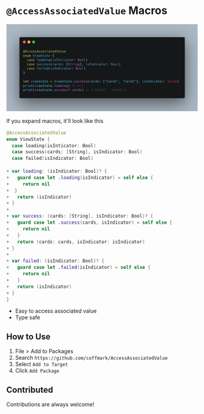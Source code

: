 # `@AccessAssociatedValue` Macros

<img src="./images/usage.png" >

If you expand macros, it'll look like this
```swift
@AccessAssociatedValue
enum ViewState {
  case loading(isInticator: Bool)
  case success(cards: [String], isIndicator: Bool)
  case failed(isIndicator: Bool)

+ var loading: (isIndicator: Bool)? {
+   guard case let .loading(isIndicator) = self else {
+     return nil
+  }
+   return (isIndicator)
+ }
+
+ var success: (cards: [String], isIndicator: Bool)? {
+   guard case let .success(cards, isIndicator) = self else {
+     return nil
+   }
+   return (cards: cards, isIndicator: isIndicator)
+ }
+
+ var failed: (isIndicator: Bool)? {
+   guard case let .failed(isIndicator) = self else {
+     return nil
+   }
+   return (isIndicator)
+ }
}
```
- Easy to access associated value
- Type safe

## How to Use

1. File > Add to Packages
2. Search `https://github.com/coffmark/AccessAssociatedValue`
3. Select `Add to Target`
4. Click `Add Package`

## Contributed

Contributions are always welcome!
